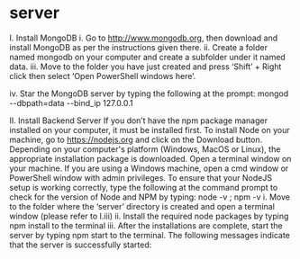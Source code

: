 # server
I.	Install MongoDB
i.	Go to http://www.mongodb.org, then download and install MongoDB as per the instructions given there.
ii.	Create a folder named mongodb on your computer and create a subfolder under it named data.
iii.	Move to the folder you have just created and press ‘Shift’ + Right click then select ‘Open PowerShell windows here’.
 
iv.	Star the MongoDB server by typing the following at the prompt:
 mongod --dbpath=data --bind_ip 127.0.0.1

II.	Install Backend Server 
If you don’t have the npm package manager installed on your computer, it must be installed first. To install Node on your machine, go to https://nodejs.org and click on the Download button. Depending on your computer's platform (Windows, MacOS or Linux), the appropriate installation package is downloaded. Open a terminal window on your machine. If you are using a Windows machine, open a cmd window or PowerShell window with admin privileges. To ensure that your NodeJS setup is working correctly, type the following at the command prompt to check for the version of Node and NPM by typing: node -v ; npm -v
i.	Move to the folder where the ‘server’ directory is created and open a terminal window (please refer to I.iii)
ii.	Install the required node packages by typing npm install to the terminal
iii.	After the installations are complete, start the server by typing npm start to the terminal. The following messages indicate that the server is successfully started:
